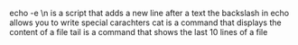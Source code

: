 echo -e \n is a script that adds a new line after a text
the backslash in echo allows you to write special carachters
cat is a command that displays the content of a file
tail is a command that shows the last 10 lines of a file
